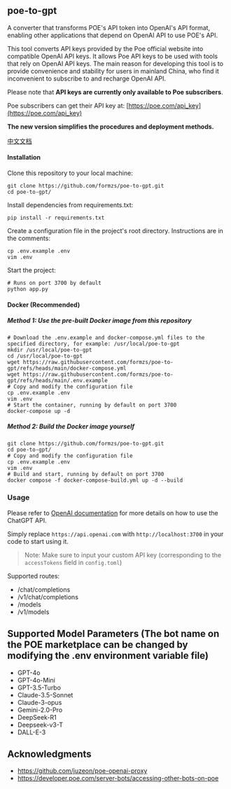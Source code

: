 ## poe-to-gpt
A converter that transforms POE's API token into OpenAI's API format, enabling other applications that depend on OpenAI API to use POE's API.

This tool converts API keys provided by the Poe official website into compatible OpenAI API keys. It allows Poe API keys to be used with tools that rely on OpenAI API keys. The main reason for developing this tool is to provide convenience and stability for users in mainland China, who find it inconvenient to subscribe to and recharge OpenAI API.

Please note that **API keys are currently only available to Poe subscribers**.

Poe subscribers can get their API key at: [https://poe.com/api_key](https://poe.com/api_key)

**The new version simplifies the procedures and deployment methods.**

[中文文档](https://github.com/formzs/poe-to-gpt/blob/main/README.md)

#### Installation

Clone this repository to your local machine:

```
git clone https://github.com/formzs/poe-to-gpt.git
cd poe-to-gpt/
```

Install dependencies from requirements.txt:

```
pip install -r requirements.txt
```

Create a configuration file in the project's root directory. Instructions are in the comments:

```
cp .env.example .env
vim .env
```

Start the project:

```
# Runs on port 3700 by default
python app.py
```

#### Docker (Recommended)
##### Method 1: Use the pre-built Docker image from this repository
```
# Download the .env.example and docker-compose.yml files to the specified directory, for example: /usr/local/poe-to-gpt
mkdir /usr/local/poe-to-gpt
cd /usr/local/poe-to-gpt
wget https://raw.githubusercontent.com/formzs/poe-to-gpt/refs/heads/main/docker-compose.yml
wget https://raw.githubusercontent.com/formzs/poe-to-gpt/refs/heads/main/.env.example
# Copy and modify the configuration file
cp .env.example .env
vim .env
# Start the container, running by default on port 3700
docker-compose up -d
```
##### Method 2: Build the Docker image yourself
```
git clone https://github.com/formzs/poe-to-gpt.git
cd poe-to-gpt/
# Copy and modify the configuration file
cp .env.example .env
vim .env
# Build and start, running by default on port 3700
docker compose -f docker-compose-build.yml up -d --build
```

### Usage

Please refer to [OpenAI documentation](https://platform.openai.com/docs/api-reference/chat/create) for more details on how to use the ChatGPT API.

Simply replace `https://api.openai.com` with `http://localhost:3700` in your code to start using it.
> Note: Make sure to input your custom API key (corresponding to the `accessTokens` field in `config.toml`)

Supported routes:
- /chat/completions
- /v1/chat/completions
- /models
- /v1/models

## Supported Model Parameters (The bot name on the POE marketplace can be changed by modifying the .env environment variable file)
- GPT-4o
- GPT-4o-Mini
- GPT-3.5-Turbo
- Claude-3.5-Sonnet
- Claude-3-opus
- Gemini-2.0-Pro
- DeepSeek-R1
- Deepseek-v3-T
- DALL-E-3

## Acknowledgments
- https://github.com/juzeon/poe-openai-proxy
- https://developer.poe.com/server-bots/accessing-other-bots-on-poe
